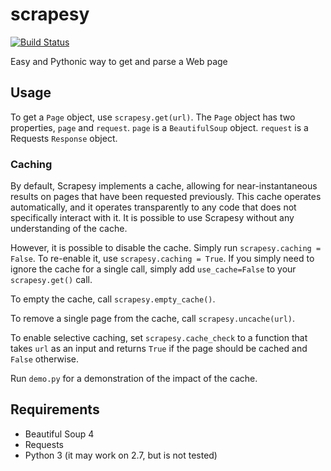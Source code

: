 # scrapesy
[![Build Status](https://api.travis-ci.com/scoopgracie/scrapesy.svg?branch=master)](https://travis-ci.com/scoopgracie/scrapesy)

Easy and Pythonic way to get and parse a Web page

## Usage

To get a `Page` object, use `scrapesy.get(url)`. The `Page` object has two
properties, `page` and `request`. `page` is a `BeautifulSoup` object.
`request` is a Requests `Response` object.

### Caching

By default, Scrapesy implements a cache, allowing for near-instantaneous
results on pages that have been requested previously. This cache operates
automatically, and it operates transparently to any code that does not
specifically interact with it. It is possible to use Scrapesy without any
understanding of the cache.

However, it is possible to disable the cache. Simply run `scrapesy.caching =
False`. To re-enable it, use `scrapesy.caching = True`. If you simply need to
ignore the cache for a single call, simply add `use_cache=False` to your
`scrapesy.get()` call.

To empty the cache, call `scrapesy.empty_cache()`.

To remove a single page from the cache, call `scrapesy.uncache(url)`.

To enable selective caching, set `scrapesy.cache_check` to a function that
takes `url` as an input and returns `True` if the page should be cached and
`False` otherwise.

Run `demo.py` for a demonstration of the impact of the cache.

## Requirements

* Beautiful Soup 4
* Requests
* Python 3 (it may work on 2.7, but is not tested)
